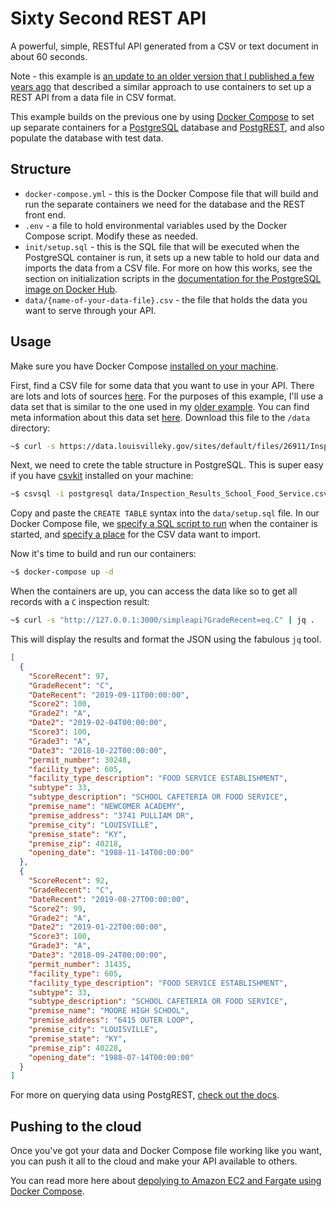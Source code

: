 # Sixty Second REST API

A powerful, simple, RESTful API generated from a CSV or text document in about 60 seconds.

Note - this example is [an update to an older version that I published a few years ago](https://github.com/mheadd/simple-rest-api) that described a similar approach to use containers to set up a REST API from a data file in CSV format.

This example builds on the previous one by using [Docker Compose](https://docs.docker.com/compose/) to set up separate containers for a [PostgreSQL](https://hub.docker.com/_/postgres) database and [PostgREST](http://postgrest.org/en/v6.0/), and also populate the database with test data.

## Structure

* `docker-compose.yml` - this is the Docker Compose file that will build and run the separate containers we need for the database and the REST front end.
* `.env` - a file to hold environmental variables used by the Docker Compose script. Modify these as needed.
* `init/setup.sql` - this is the SQL file that will be executed when the PostgreSQL container is run, it sets up a new table to hold our data and imports the data from a CSV file. For more on how this works, see the section on initialization scripts in the [documentation for the PostgreSQL image on Docker Hub](https://hub.docker.com/_/postgres).
* `data/{name-of-your-data-file}.csv` - the file that holds the data you want to serve through your API.

## Usage

Make sure you have Docker Compose [installed on your machine](https://docs.docker.com/compose/install/).

First, find a CSV file for some data that you want to use in your API. There are lots and lots of sources [here](https://www.data.gov/). For the purposes of this example, I'll use a data set that is similar to the one used in my [older example](https://github.com/mheadd/simple-rest-api). You can find meta information about this data set [here](https://data.louisvilleky.gov/dataset/environmental-health-inspection-results). Download this file to the `/data` directory:

```bash
~$ curl -s https://data.louisvilleky.gov/sites/default/files/26911/Inspection_Results_School_Food_Service.csv > data/Inspection_Results_School_Food_Service.csv
```

Next, we need to crete the table structure in PostgreSQL. This is super easy if you have [csvkit](https://csvkit.readthedocs.io/en/1.0.2/scripts/csvsql.html) installed on your machine:

```bash
~$ csvsql -i postgresql data/Inspection_Results_School_Food_Service.csv
```

Copy and paste the `CREATE TABLE` syntax into the `data/setup.sql` file. In our Docker Compose file, we [specify a SQL script to run](https://github.com/mheadd/sixty-second-rest-api/blob/master/docker-compose.yml#L24) when the container is started, and [specify a place](https://github.com/mheadd/sixty-second-rest-api/blob/master/docker-compose.yml#L25) for the CSV data want to import. 

Now it's time to build and run our containers:

```bash
~$ docker-compose up -d
```

When the containers are up, you can access the data like so to get all records with a `C` inspection result: 

```bash
~$ curl -s "http://127.0.0.1:3000/simpleapi?GradeRecent=eq.C" | jq .
```

This will display the results and format the JSON using the fabulous `jq` tool.


```json
[
  {
    "ScoreRecent": 97,
    "GradeRecent": "C",
    "DateRecent": "2019-09-11T00:00:00",
    "Score2": 100,
    "Grade2": "A",
    "Date2": "2019-02-04T00:00:00",
    "Score3": 100,
    "Grade3": "A",
    "Date3": "2018-10-22T00:00:00",
    "permit_number": 30248,
    "facility_type": 605,
    "facility_type_description": "FOOD SERVICE ESTABLISHMENT",
    "subtype": 33,
    "subtype_description": "SCHOOL CAFETERIA OR FOOD SERVICE",
    "premise_name": "NEWCOMER ACADEMY",
    "premise_address": "3741 PULLIAM DR",
    "premise_city": "LOUISVILLE",
    "premise_state": "KY",
    "premise_zip": 40218,
    "opening_date": "1988-11-14T00:00:00"
  },
  {
    "ScoreRecent": 92,
    "GradeRecent": "C",
    "DateRecent": "2019-08-27T00:00:00",
    "Score2": 99,
    "Grade2": "A",
    "Date2": "2019-01-22T00:00:00",
    "Score3": 100,
    "Grade3": "A",
    "Date3": "2018-09-24T00:00:00",
    "permit_number": 31435,
    "facility_type": 605,
    "facility_type_description": "FOOD SERVICE ESTABLISHMENT",
    "subtype": 33,
    "subtype_description": "SCHOOL CAFETERIA OR FOOD SERVICE",
    "premise_name": "MOORE HIGH SCHOOL",
    "premise_address": "6415 OUTER LOOP",
    "premise_city": "LOUISVILLE",
    "premise_state": "KY",
    "premise_zip": 40228,
    "opening_date": "1988-07-14T00:00:00"
  }
]
```
For more on querying data using PostgREST, [check out the docs](http://postgrest.org/en/v6.0/).

## Pushing to the cloud

Once you've got your data and Docker Compose file working like you want, you can push it all to the cloud and make your API available to others. 

You can read more here about [depolying to Amazon EC2 and Fargate using Docker Compose](https://aws.amazon.com/blogs/containers/deploy-applications-on-amazon-ecs-using-docker-compose/).
